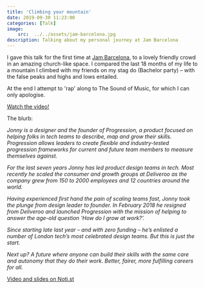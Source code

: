 ```yaml
---
title: 'Climbing your mountain'
date: 2019-09-30 11:23:00
categories: [Talk]
image:
    src:  ../../assets/jam-barcelona.jpg
description: Talking about my personal journey at Jam Barcelona
---
```


I gave this talk for the first time at [Jam Barcelona](https://www.makingjam.io), to a lovely friendly crowd in an amazing church-like space. I compared the last 18 months of my life to a mountain I climbed with my friends on my stag do (Bachelor party) – with the false peaks and highs and lows entailed.

At the end I attempt to 'rap' along to The Sound of Music, for which I can only apologise.

[Watch the video!](https://noti.st/jonnyburch/B5KrLv/climbing-your-mountain)

The blurb:

_Jonny is a designer and the founder of Progression, a product focused on helping folks in tech teams to describe, map and grow their skills. Progression allows leaders to create flexible and industry-tested progression frameworks for current and future team members to measure themselves against._

_For the last seven years Jonny has led product design teams in tech. Most recently he scaled the consumer and growth groups at Deliveroo as the company grew from 150 to 2000 employees and 12 countries around the world._

_Having experienced first hand the pain of scaling teams fast, Jonny took the plunge from design leader to founder. In February 2018 he resigned from Deliveroo and launched Progression with the mission of helping to answer the age-old question ‘How do I grow at work?’._

_Since starting late last year – and with zero funding – he’s enlisted a number of London tech’s most celebrated design teams. But this is just the start._

_Next up? A future where anyone can build their skills with the same care and autonomy that they do their work. Better, fairer, more fulfilling careers for all._


[Video and slides on Noti.st](https://noti.st/jonnyburch/B5KrLv/climbing-your-mountain)